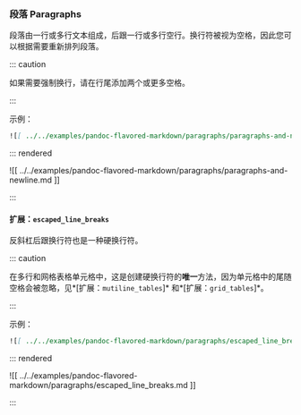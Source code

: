 ### 段落 Paragraphs

段落由一行或多行文本组成，后跟一行或多行空行。换行符被视为空格，因此您可以根据需要重新排列段落。

::: caution

如果需要强制换行，请在行尾添加两个或更多空格。

:::

示例：

<!--
listings 的 showspaces=ture 属性设置对行尾空格不起作用:

https://tex.stackexchange.com/questions/296523/listings-package-last-whitespace-removed-before-the-newline-character-how-to-k
-->

```markdown
![[ ../../examples/pandoc-flavored-markdown/paragraphs/paragraphs-and-newline.md ]]
```

::: rendered

![[ ../../examples/pandoc-flavored-markdown/paragraphs/paragraphs-and-newline.md ]]

:::

#### 扩展：`escaped_line_breaks`

反斜杠后跟换行符也是一种硬换行符。

::: caution

在多行和网格表格单元格中，这是创建硬换行符的**唯一**方法，因为单元格中的尾随空格会被忽略，见*[扩展：`mutiline_tables`]* 和*[扩展：`grid_tables`]*。

:::

示例：

```markdown
![[ ../../examples/pandoc-flavored-markdown/paragraphs/escaped_line_breaks.md ]]
```

::: rendered

![[ ../../examples/pandoc-flavored-markdown/paragraphs/escaped_line_breaks.md ]]

:::
